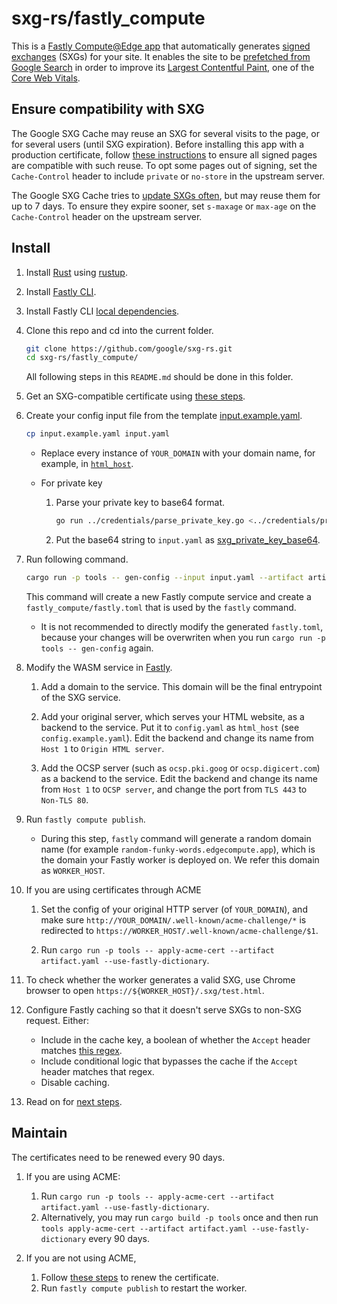<!--
Copyright 2021 Google LLC

Licensed under the Apache License, Version 2.0 (the "License");
you may not use this file except in compliance with the License.
You may obtain a copy of the License at

    https://www.apache.org/licenses/LICENSE-2.0

Unless required by applicable law or agreed to in writing, software
distributed under the License is distributed on an "AS IS" BASIS,
WITHOUT WARRANTIES OR CONDITIONS OF ANY KIND, either express or implied.
See the License for the specific language governing permissions and
limitations under the License.
-->

# sxg-rs/fastly_compute

This is a [Fastly Compute@Edge app](https://www.fastly.com/products/edge-compute/serverless) that
automatically generates [signed exchanges](https://web.dev/signed-exchanges/) (SXGs)
for your site. It enables the site to be [prefetched from Google
Search](https://developers.google.com/search/docs/advanced/experience/signed-exchange)
in order to improve its [Largest Contentful Paint](https://web.dev/lcp/),
one of the [Core Web Vitals](https://web.dev/vitals/).

## Ensure compatibility with SXG

The Google SXG Cache may reuse an SXG for several visits to the page, or for
several users (until SXG expiration). Before installing this app with a
production certificate, follow [these
instructions](https://developers.google.com/search/docs/advanced/experience/signed-exchange#additional-requirements-for-google-search)
to ensure all signed pages are compatible with such reuse. To opt some pages
out of signing, set the `Cache-Control` header to include `private` or
`no-store` in the upstream server.

The Google SXG Cache tries to [update SXGs
often](https://developers.google.com/search/docs/advanced/experience/signed-exchange#:~:text=Regardless%20of%20the,the%20SXG%20response.),
but may reuse them for up to 7 days. To ensure they expire sooner, set
`s-maxage` or `max-age` on the `Cache-Control` header on the upstream server.

## Install

1. Install [Rust](https://www.rust-lang.org/tools/install) using
   [rustup](https://rustup.rs/).

1. Install [Fastly CLI](https://github.com/fastly/cli).

1. Install Fastly CLI
   [local dependencies](https://developer.fastly.com/learning/compute/#install-local-dependencies).

1. Clone this repo and cd into the current folder.
   ```bash
   git clone https://github.com/google/sxg-rs.git
   cd sxg-rs/fastly_compute/
   ```
   All following steps in this `README.md` should be done in this folder.

1. Get an SXG-compatible certificate
   using [these steps](../credentials/README.md#get-an-sxg_compatible-certificate).

1. Create your config input file from the template
   [input.example.yaml](../input.example.yaml).
   ```bash
   cp input.example.yaml input.yaml
   ```

   - Replace every instance of `YOUR_DOMAIN` with your domain name,
     for example, in [`html_host`](../input.example.yaml#L18).

   - For private key
      1. Parse your private key to base64 format.
         ```bash
         go run ../credentials/parse_private_key.go <../credentials/privkey.pem
         ```
      1. Put the base64 string to `input.yaml` as
         [sxg_private_key_base64](../input.example.yaml#L55).

1. Run following command.
   ```bash
   cargo run -p tools -- gen-config --input input.yaml --artifact artifact.yaml --platform fastly
   ```
   This command will create a new Fastly compute service and create a `fastly_compute/fastly.toml` that
   is used by the `fastly` command.

   - It is not recommended to directly modify the generated `fastly.toml`, because your changes will be
     overwriten when you run `cargo run -p tools -- gen-config` again.

1. Modify the WASM service in [Fastly](https://manage.fastly.com/).

   <!--TODO: Use CLI to add domains and backends-->
   1. Add a domain to the service.
      This domain will be the final entrypoint of the SXG service.

   1. Add your original server, which serves your HTML website,
      as a backend to the service.
      Put it to `config.yaml` as `html_host` (see `config.example.yaml`).
      Edit the backend and change its name from `Host 1` to `Origin HTML server`.

   1. Add the OCSP server (such as `ocsp.pki.goog` or `ocsp.digicert.com`) as a backend to the service.
      Edit the backend and change its name from `Host 1` to `OCSP server`,
      and change the port from `TLS 443` to `Non-TLS 80`.

1. Run `fastly compute publish`.

   - During this step, `fastly` command will generate a random domain name (for example `random-funky-words.edgecompute.app`),
     which is the domain your Fastly worker is deployed on.
     We refer this domain as `WORKER_HOST`.

1. If you are using certificates through ACME

   1. Set the config of your original HTTP server (of `YOUR_DOMAIN`),
      and make sure `http://YOUR_DOMAIN/.well-known/acme-challenge/*` is redirected to
      `https://WORKER_HOST/.well-known/acme-challenge/$1`.

   1. Run `cargo run -p tools -- apply-acme-cert --artifact artifact.yaml --use-fastly-dictionary`.

1. To check whether the worker generates a valid SXG,
   use Chrome browser to open `https://${WORKER_HOST}/.sxg/test.html`.

1. Configure Fastly caching so that it doesn't serve SXGs to non-SXG request. Either:
   - Include in the cache key, a boolean of whether the `Accept` header matches [this regex](https://github.com/google/webpackager/tree/main/cmd/webpkgserver#content-negotiation).
   - Include conditional logic that bypasses the cache if the `Accept` header matches that regex.
   - Disable caching.

1. Read on for [next steps](../README.md#next-steps).

## Maintain

The certificates need to be renewed every 90 days.

1. If you are using ACME:
   1. Run `cargo run -p tools -- apply-acme-cert --artifact artifact.yaml --use-fastly-dictionary`.
   1. Alternatively, you may run `cargo build -p tools` once and then run `tools apply-acme-cert --artifact artifact.yaml --use-fastly-dictionary` every 90 days.

1. If you are not using ACME,
   1. Follow [these steps](../credentials/README.md#renew-certificate) to renew
      the certificate.
   1. Run `fastly compute publish` to restart the worker.
